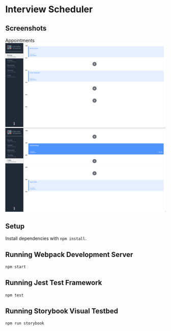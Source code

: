 # Interview Scheduler


## Screenshots

Appointments
!["Monday Appointments"](https://github.com/rfll/Scheduler/blob/master/docs/Monday%20Appointments.png)!["Friday Appointments"](https://github.com/rfll/Scheduler/blob/master/docs/Hover%20options.png)


## Setup

Install dependencies with `npm install`.

## Running Webpack Development Server

```sh
npm start
```

## Running Jest Test Framework

```sh
npm test
```

## Running Storybook Visual Testbed

```sh
npm run storybook
```

